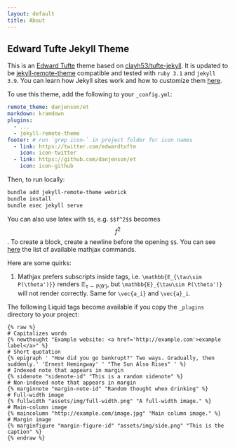 ```yaml
---
layout: default
title: About
---
```


## Edward Tufte Jekyll Theme

This is an [Edward Tufte](https://en.wikipedia.org/wiki/Edward_Tufte) theme
based on [clayh53/tufte-jekyll](https://github.com/clayh53/tufte-jekyll). It is
updated to be
[jekyll-remote-theme](https://github.com/benbalter/jekyll-remote-theme)
compatible and tested with `ruby 3.1` and `jekyll 3.9`. You can learn how
Jekyll sites work and how to customize them [here](https://jekyllrb.com/docs/).

To use this theme, add the following to your `_config.yml`:

```yaml
remote_theme: danjenson/et
markdown: kramdown
plugins:
  - ...
  - jekyll-remote-theme
footer: # run `grep icon-` in project folder for icon names
  - link: https://twitter.com/edwardtufte
    icon: icon-twitter
  - link: https://github.com/danjenson/et
    icon: icon-github
```

Then, to run locally:

```bash
bundle add jekyll-remote-theme webrick
bundle install
bundle exec jekyll serve
```

You can also use latex with `$$`, e.g. `$$f^2$$` becomes $$f^2$$. To create a
block, create a newline before the opening `$$`. You can see [here](https://docs.mathjax.org/en/latest/input/tex/macros/index.html) the list of available mathjax commands.

Here are some quirks:

1. Mathjax prefers subscripts inside tags, i.e. `\mathbb{E_{\tau\sim P(\theta')}}` renders $\mathbb{E_{\tau\sim P(\theta')}}$, but `\mathbb{E}_{\tau\sim P(\theta')}` will not render correctly. Same for `\vec{a_i}` and `\vec{a}_i`.

The following Liquid tags become available if you copy the `_plugins` directory to your project:

```liquid
{% raw %}
# Capitalizes words
{% newthought "Example website: <a href='http://example.com'>example label</a>" %}
# Short quotation
{% epigraph ' "How did you go bankrupt?" Two ways. Gradually, then suddenly.' 'Ernest Hemingway' ' "The Sun Also Rises" ' %}
# Indexed note that appears in margin
{% sidenote "sidenote-id" "This is a random sidenote" %}
# Non-indexed note that appears in margin
{% marginnote "margin-note-id" "Random thought when drinking" %}
# Full-width image
{% fullwidth "assets/img/full-width.png" "A full-width image." %}
# Main-column image
{% maincolumn "http://example.com/image.jpg" "Main column image." %}
# Margin image
{% marginfigure "margin-figure-id" "assets/img/side.png" "This is the caption" %}
{% endraw %}
```
